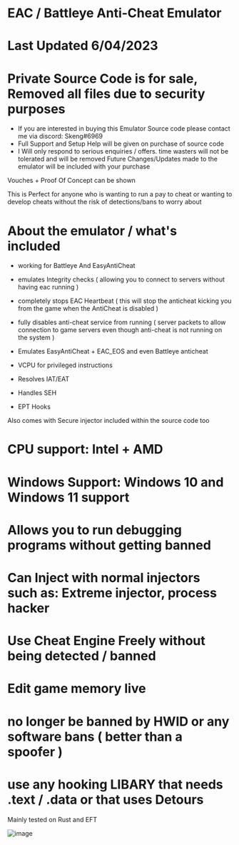 # EAC / Battleye Anti-Cheat Emulator
# Last Updated 6/04/2023

 
# Private Source Code is for sale, Removed all files due to security purposes

- If you are interested in buying this Emulator Source code please contact me via discord: Skeng#6969
- Full Support and Setup Help will be given on purchase of source code
- I Will only respond to serious enquiries / offers. time wasters will not be tolerated and will be removed 
 Future Changes/Updates made to the emulator will be included with your purchase

Vouches + Proof Of Concept can be shown 

This is Perfect for anyone who is wanting to run a pay to cheat or wanting to develop cheats without the risk of detections/bans to worry about

# About the emulator / what's included

- working for Battleye And EasyAntiCheat 
- emulates Integrity checks ( allowing you to connect to servers without having eac running )
- completely stops EAC Heartbeat ( this will stop the anticheat kicking you from the game when the AntiCheat is disabled )
- fully disables anti-cheat service from running ( server packets to allow connection to game servers even though anti-cheat is not running on the system )
- Emulates EasyAntiCheat + EAC_EOS and even Battleye anticheat

- VCPU for privileged instructions
- Resolves IAT/EAT
- Handles SEH
- EPT Hooks

Also comes with Secure injector included within the source code too 
 
# CPU support: Intel + AMD 
# Windows Support: Windows 10 and Windows 11 support


# Allows you to run debugging programs without getting banned
# Can Inject with normal injectors such as: Extreme injector, process hacker
# Use Cheat Engine Freely without being detected / banned
# Edit game memory live 
# no longer be banned by HWID or any software bans ( better than a spoofer )
# use any hooking LIBARY that needs .text / .data or that uses Detours


Mainly tested on Rust and EFT 


![image](https://user-images.githubusercontent.com/75455555/219978119-0eeefea4-f8db-4e5d-aae0-d6211ac091cb.png)




